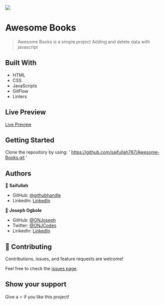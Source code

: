 ![](https://img.shields.io/badge/Microverse-blueviolet)

# Awesome Books

> Awesome Books is a simple project Adding and delete data with javascript


## Built With

- HTML
- CSS
- JavaScripts
- GitFlow
- Linters

## Live Preview

[Live Preview](https://saifullah767.github.io/Awesome-Books/)


## Getting Started

Clone the repository by using:
' https://github.com/saifullah767/Awesome-Books.git '


## Authors

👤 **Saifullah**

- GitHub: [@githubhandle](https://github.com/saifullah767)
- LinkedIn: [LinkedIn](https://www.linkedin.com/in/saifullah-khan-b0637b169)

👤 **Joseph Ogbole**

- GitHub: [@ONJoseph](https://github.com/ONJoseph)
- Twitter: [@ONJCodes](https://twitter.com/ONJCodes)
- LinkedIn: [LinkedIn](https://www.linkedin.com/in/o-n-joseph-ba8425147/)

## 🤝 Contributing

Contributions, issues, and feature requests are welcome!

Feel free to check the [issues page](../../issues/).

## Show your support

Give a ⭐️ if you like this project!

